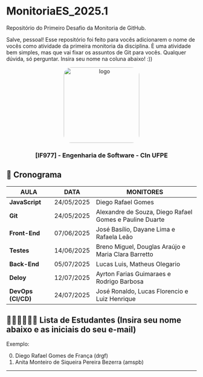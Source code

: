 # MonitoriaES_2025.1
Repositório do Primeiro Desafio da Monitoria de GitHub.

Salve, pessoal! Esse repositório foi feito para vocês adicionarem o nome de vocês como atividade da primeira monitoria da disciplina. È uma atividade bem simples, mas que vai fixar os assuntos de Git para vocês. Qualquer dúvida, só perguntar. Insira seu nome na coluna abaixo! :)) 

<div align="center">

  <img src="https://user-images.githubusercontent.com/42525687/203692147-cb274f74-7e73-4869-b460-1dc967fb4786.png" alt="logo" width="200" height="auto" style="border-radius:20px;" />

  <h3>
    [IF977] - Engenharia de Software - CIn UFPE
  </h3>

</div>

## :calendar: Cronograma

| AULA               | DATA       | MONITORES                                                                          |
| ------------------ | ---------- | ---------------------------------------------------------------------------------- |
| **JavaScript**     | 24/05/2025 | Diego Rafael Gomes                                                                 |
| **Git**            | 24/05/2025 | Alexandre de Souza, Diego Rafael Gomes e Pauline Duarte                            |
| **Front-End**      | 07/06/2025 | José Basílio, Dayane Lima e Rafaela Leão                                           |
| **Testes**         | 14/06/2025 | Breno Miguel, Douglas Araújo e Maria Clara Barretto                                |
| **Back-End**       | 05/07/2025 | Lucas Luis, Matheus Olegario                                                       |
| **Deloy**          | 12/07/2025 | Ayrton Farias Guimaraes e Rodrigo Barbosa                                          |
| **DevOps (CI/CD)** | 24/07/2025 | José Ronaldo, Lucas Florencio e Luiz Henrique                                      |

## 👨🏽‍💻👩🏻‍💻 Lista de Estudantes (Insira seu nome abaixo e as iniciais do seu e-mail)
Exemplo:

0. Diego Rafael Gomes de França (drgf)
10. Anita Monteiro de Siqueira Pereira Bezerra (amspb)

-------------------------------------------------------------------------------------------------------------------

